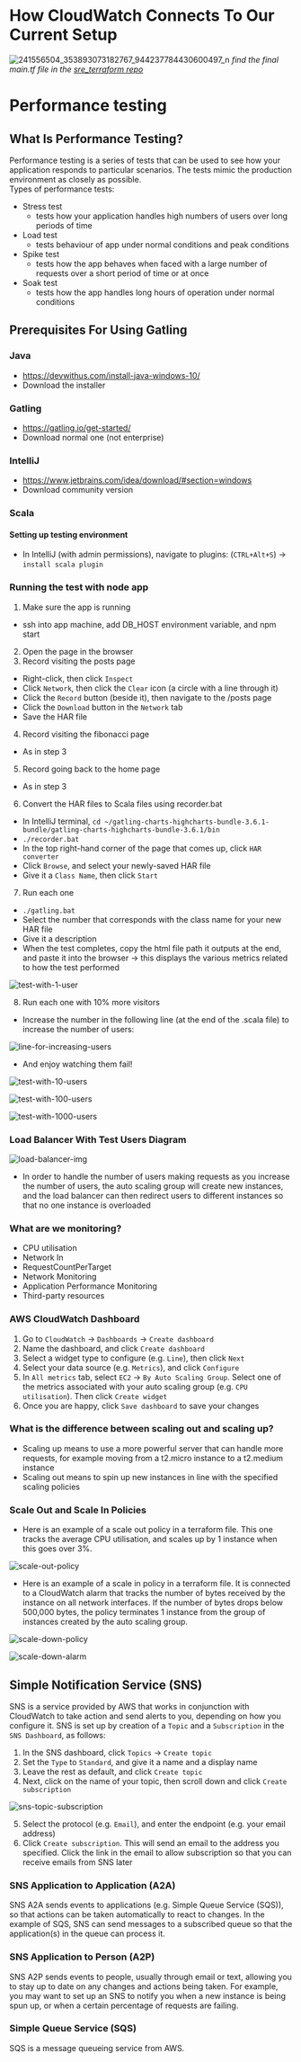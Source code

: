 # How CloudWatch Connects To Our Current Setup

![241556504_353893073182767_944237784430600497_n](https://user-images.githubusercontent.com/88166874/134310351-092e0bac-cfe5-47f7-9cc1-773410570554.jpg)
*find the final main.tf file in the [sre_terraform repo](https://github.com/am93596/sre_terraform)*

# Performance testing 
## What Is Performance Testing?
Performance testing is a series of tests that can be used to see how your application responds to particular scenarios. The tests mimic the production environment as closely as possible.  
Types of performance tests:
- Stress test
  - tests how your application handles high numbers of users over long periods of time
- Load test
  - tests behaviour of app under normal conditions and peak conditions
- Spike test
  - tests how the app behaves when faced with a large number of requests over a short period of time or at once
- Soak test
  - tests how the app handles long hours of operation under normal conditions

## Prerequisites For Using Gatling
### Java
- https://devwithus.com/install-java-windows-10/
- Download the installer
### Gatling
- https://gatling.io/get-started/
- Download normal one (not enterprise)
### IntelliJ
- https://www.jetbrains.com/idea/download/#section=windows
- Download community version
### Scala
#### Setting up testing environment
- In IntelliJ (with admin permissions), navigate to plugins: (`CTRL+Alt+S`) -> `install scala plugin`

### Running the test with node app

1. Make sure the app is running  
- ssh into app machine, add DB_HOST environment variable, and npm start
2. Open the page in the browser  
3. Record visiting the posts page  
- Right-click, then click `Inspect`
- Click `Network`, then click the `Clear` icon (a circle with a line through it)
- Click the `Record` button (beside it), then navigate to the /posts page
- Click the `Download` button in the `Network` tab
- Save the HAR file
4. Record visiting the fibonacci page  
- As in step 3
5. Record going back to the home page  
- As in step 3
6. Convert the HAR files to Scala files using recorder.bat  
- In IntelliJ terminal, `cd ~/gatling-charts-highcharts-bundle-3.6.1-bundle/gatling-charts-highcharts-bundle-3.6.1/bin`
- `./recorder.bat`
- In the top right-hand corner of the page that comes up, click `HAR converter`
- Click `Browse`, and select your newly-saved HAR file
- Give it a `Class Name`, then click `Start`
7. Run each one  
- `./gatling.bat`
- Select the number that corresponds with the class name for your new HAR file
- Give it a description
- When the test completes, copy the html file path it outputs at the end, and paste it into the browser -> this displays the various metrics related to how the test performed

![test-with-1-user](https://user-images.githubusercontent.com/88166874/134039241-bd3b7413-0272-4828-89e3-c7647b2d1670.PNG)  

8. Run each one with 10% more visitors  
- Increase the number in the following line (at the end of the .scala file) to increase the number of users:  

![line-for-increasing-users](https://user-images.githubusercontent.com/88166874/134322063-04ce6edd-badb-4c79-a3ff-4aee5cc9052d.PNG)

- And enjoy watching them fail!  

![test-with-10-users](https://user-images.githubusercontent.com/88166874/134039282-5b46276b-bc19-40ec-954b-c2895f42dee6.PNG)  

![test-with-100-users](https://user-images.githubusercontent.com/88166874/134039316-92a9bdb9-7559-47bb-b55e-e67ece3f3b26.PNG)  

![test-with-1000-users](https://user-images.githubusercontent.com/88166874/134039329-b5322dca-76ed-4f2b-8d58-3a6b307c8448.PNG)

### Load Balancer With Test Users Diagram
![load-balancer-img](https://user-images.githubusercontent.com/88166874/134197989-d46a62fb-4552-4671-9bea-9604c7caec84.png)
- In order to handle the number of users making requests as you increase the number of users, the auto scaling group will create new instances, and the load balancer can then redirect users to different instances so that no one instance is overloaded

### What are we monitoring?
- CPU utilisation
- Network In
- RequestCountPerTarget
- Network Monitoring
- Application Performance Monitoring
- Third-party resources

### AWS CloudWatch Dashboard
1. Go to `CloudWatch` -> `Dashboards` -> `Create dashboard`  
2. Name the dashboard, and click `Create dashboard`  
3. Select a widget type to configure (e.g. `Line`), then click `Next`  
4. Select your data source (e.g. `Metrics`), and click `Configure`
5. In `All metrics` tab, select `EC2` -> `By Auto Scaling Group`. Select one of the metrics associated with your auto scaling group (e.g. `CPU utilisation`). Then click `Create widget`  
6. Once you are happy, click `Save dashboard` to save your changes

### What is the difference between scaling out and scaling up?
- Scaling up means to use a more powerful server that can handle more requests, for example moving from a t2.micro instance to a t2.medium instance
- Scaling out means to spin up new instances in line with the specified scaling policies

### Scale Out and Scale In Policies
- Here is an example of a scale out policy in a terraform file. This one tracks the average CPU utilisation, and scales up by 1 instance when this goes over 3%.

![scale-out-policy](https://user-images.githubusercontent.com/88166874/134338974-61aa82da-6396-441e-9689-df98e3b48526.PNG)

- Here is an example of a scale in policy in a terraform file. It is connected to a CloudWatch alarm that tracks the number of bytes received by the instance on all network interfaces. If the number of bytes drops below 500,000 bytes, the policy terminates 1 instance from the group of instances created by the auto scaling group.

![scale-down-policy](https://user-images.githubusercontent.com/88166874/134340393-0db2060b-2674-4522-bda2-4743c487afae.PNG)

![scale-down-alarm](https://user-images.githubusercontent.com/88166874/134340407-7f080ff9-f51d-4691-b132-e515ce0e3bf6.PNG)

## Simple Notification Service (SNS)
SNS is a service provided by AWS that works in conjunction with CloudWatch to take action and send alerts to you, depending on how you configure it. SNS is set up by creation of a `Topic` and a `Subscription` in the `SNS Dashboard`, as follows:  
1. In the SNS dashboard, click `Topics` -> `Create topic`  
2. Set the `Type` to `Standard`, and give it a name and a display name  
3. Leave the rest as default, and click `Create topic`
4. Next, click on the name of your topic, then scroll down and click `Create subscription`  

![sns-topic-subscription](https://user-images.githubusercontent.com/88166874/134347083-dfa560c1-d1f6-41cf-a897-1ca60247f285.PNG)  

5. Select the protocol (e.g. `Email`), and enter the endpoint (e.g. your email address)  
6. Click `Create subscription`. This will send an email to the address you specified. Click the link in the email to allow subscription so that you can receive emails from SNS later  

### SNS Application to Application (A2A)
SNS A2A sends events to applications (e.g. Simple Queue Service (SQS)), so that actions can be taken automatically to react to changes. In the example of SQS, SNS can send messages to a subscribed queue so that the application(s) in the queue can process it.

### SNS Application to Person (A2P)
SNS A2P sends events to people, usually through email or text, allowing you to stay up to date on any changes and actions being taken. For example, you may want to set up an SNS to notify you when a new instance is being spun up, or when a certain percentage of requests are failing.

### Simple Queue Service (SQS)
SQS is a message queueing service from AWS.
